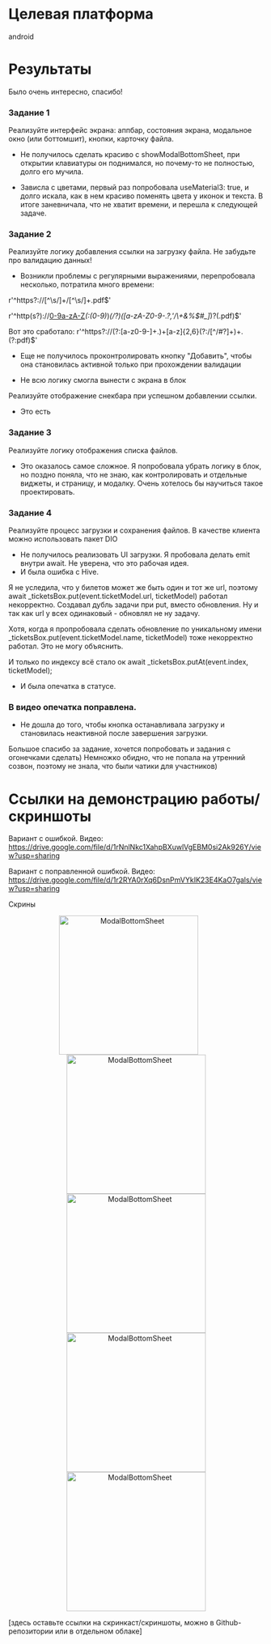 # Целевая платформа

android

# Результаты

Было очень интересно, спасибо! 

### Задание 1

Реализуйте интерфейс экрана: аппбар, состояния экрана, модальное окно (или боттомшит), кнопки, карточку файла.

- Не получилось сделать красиво с showModalBottomSheet, при открытии клавиатуры он поднимался, но почему-то не полностью, долго его мучила.

- Зависла с цветами, первый раз попробовала useMaterial3: true, и долго искала, как в нем красиво поменять цвета у иконок и текста. В итоге заневничала, что не хватит времени, и перешла к следующей задаче.

### Задание 2

Реализуйте логику добавления ссылки на загрузку файла. Не забудьте про валидацию данных!
- Возникли проблемы с регулярными выражениями, перепробовала несколько, потратила много времени:

r'^https?:\/\/[^\s\/]+\/[^\s\/]+\.pdf$'

r'^http(s?)\:\/\/[0-9a-zA-Z]([-.\w]*[0-9a-zA-Z])*(:(0-9)*)*(\/?)([a-zA-Z0-9\-\.\?\,\'\/\\\+&amp;%\$#_]*)?(.pdf)$'

Вот это сработало: r'^https?://(?:[a-z0-9\-]+\.)+[a-z]{2,6}(?:/[^/#?]+)+\.(?:pdf)$'

- Еще не получилось проконтролировать кнопку "Добавить", чтобы она становилась активной только при прохождении валидации

- Не всю логику смогла вынести с экрана в блок

Реализуйте отображение снекбара при успешном добавлении ссылки.
- Это есть

### Задание 3

Реализуйте логику отображения списка файлов.
- Это оказалось самое сложное. Я попробовала убрать логику в блок, но поздно поняла, что не знаю, как контролировать и отдельные виджеты, и страницу, и модалку. Очень хотелось бы научиться такое проектировать.


### Задание 4

Реализуйте процесс загрузки и сохранения файлов. В качестве клиента можно использовать пакет DIO
- Не получилось реализовать UI загрузки. Я пробовала делать emit внутри await. Не уверена, что это рабочая идея.  
- И была ошибка с Hive.

Я не уследила, что у билетов может же быть один и тот же url, поэтому  await _ticketsBox.put(event.ticketModel.url, ticketModel) работал некорректно. Создавал дубль задачи при put, вместо обновления. Ну и так как url у всех одинаковый - обновлял не ну задачу. 

Хотя, когда я пропробовала сделать обновление по уникальному имени _ticketsBox.put(event.ticketModel.name, ticketModel) тоже некорректно работал. Это не могу объяснить.

И только по индексу всё стало ок await _ticketsBox.putAt(event.index, ticketModel);

- И была опечатка в статусе. 

### В видео опечатка поправлена.

- Не дошла до того, чтобы кнопка останавливала загрузку и становилась неактивной после завершения загрузки.

Большое спасибо за задание, хочется попробовать и задания с огонечками сделать)
Немножко обидно, что не попала на утренний созвон, поэтому не знала, что были чатики для участников)

# Ссылки на демонстрацию работы/скриншоты

Вариант с ошибкой. Видео:  https://drive.google.com/file/d/1rNnlNkc1XahpBXuwlVgEBM0si2Ak926Y/view?usp=sharing

Вариант с поправленной ошибкой. Видео:  https://drive.google.com/file/d/1r2RYA0rXq6DsnPmVYkIK23E4KaO7gals/view?usp=sharing

Скрины

<div class="row" align="center">
  <img src="./assets/Screenshot_2023-04-09-20-14-06-31_9164762b2465a9d2b7dd67dd1b6484b4.jpg" width="275" alt="ModalBottomSheet" style="margin-right: 30px;" />
  <img src="./assets/Screenshot_2023-04-09-20-15-40-79_9164762b2465a9d2b7dd67dd1b6484b4.jpg" width="275" alt="ModalBottomSheet" />
   <img src="./assets/Screenshot_2023-04-09-20-15-48-52_9164762b2465a9d2b7dd67dd1b6484b4.jpg" width="275" alt="ModalBottomSheet" />
   <img src="./assets/Screenshot_2023-04-09-20-16-13-43_9164762b2465a9d2b7dd67dd1b6484b4.jpg" width="275" alt="ModalBottomSheet" />
  <img src="./assets/Screenshot_2023-04-09-20-15-54-65_9164762b2465a9d2b7dd67dd1b6484b4.jpg" width="275" alt="ModalBottomSheet" />
</div>



[здесь оставьте ссылки на скринкаст/скриншоты, можно в Github-репозитории или в отдельном облаке]
